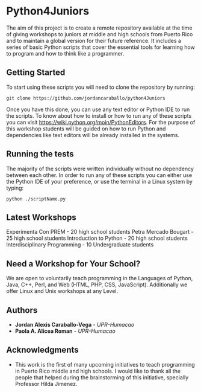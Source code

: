 # Python4Juniors

The aim of this project is to create a remote repository available at the time of giving workshops to juniors at middle and high schools from Puerto Rico and to maintain a global version for their future reference. It includes a series of basic Python scripts that cover the essential tools for learning how to program and how to think like a programmer.

## Getting Started

To start using these scripts you will need to clone the repository by running:

```
git clone https://github.com/jordancaraballo/python4Juniors
```

Once you have this done, you can use any text editor or Python IDE to run the scripts. To know about how to install or how to run any of these scripts you can visit https://wiki.python.org/moin/PythonEditors. For the purpose of this workshop students will be guided on how to run Python and dependencies like text editors will be already installed in the systems.

## Running the tests

The majority of the scripts were written individually without no dependency between each other. In order to run any of these scripts you can either use the Python IDE of your preference, or use the terminal in a Linux system by typing:

```
python ./scriptName.py
```

## Latest Workshops
Experimenta Con PREM   - 20 high school students
Petra Mercado Bougart  - 25 high school students
Introduction to Python - 20 high school students
Interdisciplinary Programming - 10 Undergraduate students

## Need a Workshop for Your School?
We are open to voluntarily teach programming in the Languages of Python, Java, C++, Perl, and Web (HTML, PHP, CSS, JavaScript). Additionally we offer Linux and Unix workshops at any Level.

## Authors

* **Jordan Alexis Caraballo-Vega** - *UPR-Humacao*
* **Paola A. Alicea Roman**        - *UPR-Humacao*

## Acknowledgments

* This work is the first of many upcoming initiatives to teach programming in Puerto Rico middle and high schools. I would like to thank all the people that helped during the brainstorming of this initiative, specially Professor Hilda Jimenez.

